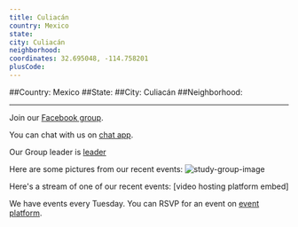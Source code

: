 ```yaml
---
title: Culiacán
country: Mexico
state: 
city: Culiacán
neighborhood: 
coordinates: 32.695048, -114.758201
plusCode:
---
```


##Country: Mexico
##State: 
##City: Culiacán
##Neighborhood: 
*****
Join our [Facebook group](https://www.facebook.com/groups/free.code.camp.culiacan).

You can chat with us on [chat app]().

Our Group leader is [leader]()

Here are some pictures from our recent events:
![study-group-image]()

Here's a stream of one of our recent events:
[video hosting platform embed]

We have events every Tuesday. You can RSVP for an event on [event platform]().
